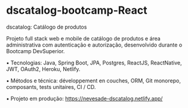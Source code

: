 # dscatalog-bootcamp-React
dscatalog: Catálogo de produtos

Projeto full stack web e mobile de catálogo de produtos e área administrativa com autenticação e autorização, desenvolvido durante o Bootcamp DevSuperior.


▪ Tecnologias: Java, Spring Boot, JPA, Postgres, ReactJS, ReactNative, JWT, OAuth2, Heroku, Netlify. 

▪ Métodos e técnica: développement en couches, ORM, Git monorepo, composants, tests unitaires, CI / CD. 

▪  Projeto em produção: https://nevesade-dscatalog.netlify.app/
